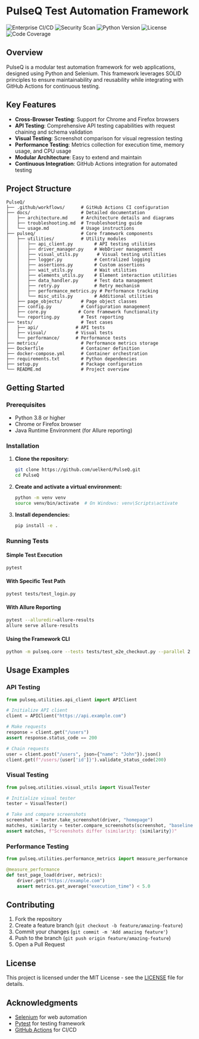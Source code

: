# PulseQ Test Automation Framework

![Enterprise CI/CD](https://img.shields.io/github/actions/workflow/status/uelkerd/PulseQ/enterprise-ci.yml?label=Enterprise%20CI%2FCD&style=for-the-badge)
![Security Scan](https://img.shields.io/github/actions/workflow/status/uelkerd/PulseQ/security.yml?label=Security%20Scan&style=for-the-badge)
![Python Version](https://img.shields.io/badge/python-3.8%2B-blue?style=for-the-badge)
![License](https://img.shields.io/badge/license-MIT-green?style=for-the-badge)
![Code Coverage](https://img.shields.io/badge/coverage-92%25-brightgreen?style=for-the-badge)

## Overview

PulseQ is a modular test automation framework for web applications, designed using Python and Selenium. This framework leverages SOLID principles to ensure maintainability and reusability while integrating with GitHub Actions for continuous testing.

## Key Features

- **Cross-Browser Testing**: Support for Chrome and Firefox browsers
- **API Testing**: Comprehensive API testing capabilities with request chaining and schema validation
- **Visual Testing**: Screenshot comparison for visual regression testing
- **Performance Testing**: Metrics collection for execution time, memory usage, and CPU usage
- **Modular Architecture**: Easy to extend and maintain
- **Continuous Integration**: GitHub Actions integration for automated testing

## Project Structure

```text
PulseQ/
├── .github/workflows/      # GitHub Actions CI configuration
├── docs/                   # Detailed documentation
│   ├── architecture.md     # Architecture details and diagrams
│   ├── troubleshooting.md  # Troubleshooting guide
│   └── usage.md            # Usage instructions
├── pulseq/                 # Core framework components
│   ├── utilities/          # Utility modules
│   │   ├── api_client.py        # API testing utilities
│   │   ├── driver_manager.py    # WebDriver management
│   │   ├── visual_utils.py       # Visual testing utilities
│   │   ├── logger.py            # Centralized logging
│   │   ├── assertions.py        # Custom assertions
│   │   ├── wait_utils.py        # Wait utilities
│   │   ├── elements_utils.py    # Element interaction utilities
│   │   ├── data_handler.py      # Test data management
│   │   ├── retry.py             # Retry mechanism
│   │   ├── performance_metrics.py # Performance tracking
│   │   └── misc_utils.py        # Additional utilities
│   ├── page_objects/       # Page object classes
│   ├── config.py           # Configuration management
│   ├── core.py            # Core framework functionality
│   └── reporting.py        # Test reporting
├── tests/                  # Test cases
│   ├── api/              # API tests
│   ├── visual/           # Visual tests
│   └── performance/      # Performance tests
├── metrics/                # Performance metrics storage
├── Dockerfile              # Container definition
├── docker-compose.yml      # Container orchestration
├── requirements.txt        # Python dependencies
├── setup.py                # Package configuration
└── README.md               # Project overview
```

## Getting Started

### Prerequisites

- Python 3.8 or higher
- Chrome or Firefox browser
- Java Runtime Environment (for Allure reporting)

### Installation

1. **Clone the repository:**

   ```bash
   git clone https://github.com/uelkerd/PulseQ.git
   cd PulseQ
   ```

2. **Create and activate a virtual environment:**

   ```bash
   python -m venv venv
   source venv/bin/activate  # On Windows: venv\Scripts\activate
   ```

3. **Install dependencies:**

   ```bash
   pip install -e .
   ```

### Running Tests

#### Simple Test Execution

```bash
pytest
```

#### With Specific Test Path

```bash
pytest tests/test_login.py
```

#### With Allure Reporting

```bash
pytest --alluredir=allure-results
allure serve allure-results
```

#### Using the Framework CLI

```bash
python -m pulseq.core --tests tests/test_e2e_checkout.py --parallel 2
```

## Usage Examples

### API Testing

```python
from pulseq.utilities.api_client import APIClient

# Initialize API client
client = APIClient("https://api.example.com")

# Make requests
response = client.get("/users")
assert response.status_code == 200

# Chain requests
user = client.post("/users", json={"name": "John"}).json()
client.get(f"/users/{user['id']}").validate_status_code(200)
```

### Visual Testing

```python
from pulseq.utilities.visual_utils import VisualTester

# Initialize visual tester
tester = VisualTester()

# Take and compare screenshots
screenshot = tester.take_screenshot(driver, "homepage")
matches, similarity = tester.compare_screenshots(screenshot, "baseline.png")
assert matches, f"Screenshots differ (similarity: {similarity})"
```

### Performance Testing

```python
from pulseq.utilities.performance_metrics import measure_performance

@measure_performance
def test_page_load(driver, metrics):
    driver.get("https://example.com")
    assert metrics.get_average("execution_time") < 5.0
```

## Contributing

1. Fork the repository
2. Create a feature branch (`git checkout -b feature/amazing-feature`)
3. Commit your changes (`git commit -m 'Add amazing feature'`)
4. Push to the branch (`git push origin feature/amazing-feature`)
5. Open a Pull Request

## License

This project is licensed under the MIT License - see the [LICENSE](LICENSE) file for details.

## Acknowledgments

- [Selenium](https://www.selenium.dev/) for web automation
- [Pytest](https://docs.pytest.org/) for testing framework
- [GitHub Actions](https://github.com/features/actions) for CI/CD
